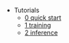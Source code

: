 
- Tutorials
  - [0 quick start](tutorials/0_quick_start.md)
  - [1 training](tutorials/1_training.md)
  - [2 inference](tutorials/2_inference.md)
